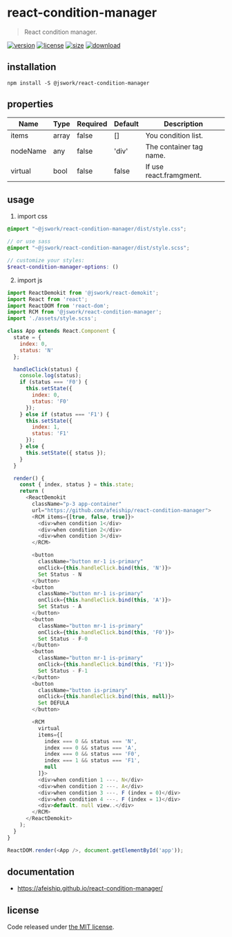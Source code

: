 # react-condition-manager
> React condition manager.

[![version][version-image]][version-url]
[![license][license-image]][license-url]
[![size][size-image]][size-url]
[![download][download-image]][download-url]

## installation
```shell
npm install -S @jswork/react-condition-manager
```

## properties
| Name     | Type  | Required | Default | Description             |
| -------- | ----- | -------- | ------- | ----------------------- |
| items    | array | false    | []      | You condition list.     |
| nodeName | any   | false    | 'div'   | The container tag name. |
| virtual  | bool  | false    | false   | If use react.framgment. |


## usage
1. import css
  ```scss
  @import "~@jswork/react-condition-manager/dist/style.css";

  // or use sass
  @import "~@jswork/react-condition-manager/dist/style.scss";

  // customize your styles:
  $react-condition-manager-options: ()
  ```
2. import js
  ```js
  import ReactDemokit from '@jswork/react-demokit';
  import React from 'react';
  import ReactDOM from 'react-dom';
  import RCM from '@jswork/react-condition-manager';
  import './assets/style.scss';

  class App extends React.Component {
    state = {
      index: 0,
      status: 'N'
    };

    handleClick(status) {
      console.log(status);
      if (status === 'F0') {
        this.setState({
          index: 0,
          status: 'F0'
        });
      } else if (status === 'F1') {
        this.setState({
          index: 1,
          status: 'F1'
        });
      } else {
        this.setState({ status });
      }
    }

    render() {
      const { index, status } = this.state;
      return (
        <ReactDemokit
          className="p-3 app-container"
          url="https://github.com/afeiship/react-condition-manager">
          <RCM items={[true, false, true]}>
            <div>when condition 1</div>
            <div>when condition 2</div>
            <div>when condition 3</div>
          </RCM>

          <button
            className="button mr-1 is-primary"
            onClick={this.handleClick.bind(this, 'N')}>
            Set Status - N
          </button>
          <button
            className="button mr-1 is-primary"
            onClick={this.handleClick.bind(this, 'A')}>
            Set Status - A
          </button>
          <button
            className="button mr-1 is-primary"
            onClick={this.handleClick.bind(this, 'F0')}>
            Set Status - F-0
          </button>
          <button
            className="button mr-1 is-primary"
            onClick={this.handleClick.bind(this, 'F1')}>
            Set Status - F-1
          </button>
          <button
            className="button is-primary"
            onClick={this.handleClick.bind(this, null)}>
            Set DEFULA
          </button>

          <RCM
            virtual
            items={[
              index === 0 && status === 'N',
              index === 0 && status === 'A',
              index === 0 && status === 'F0',
              index === 1 && status === 'F1',
              null
            ]}>
            <div>when condition 1 ---. N</div>
            <div>when condition 2 ---. A</div>
            <div>when condition 3 ---. F (index = 0)</div>
            <div>when condition 4 ---. F (index = 1)</div>
            <div>default. null view..</div>
          </RCM>
        </ReactDemokit>
      );
    }
  }

  ReactDOM.render(<App />, document.getElementById('app'));

  ```

## documentation
- https://afeiship.github.io/react-condition-manager/


## license
Code released under [the MIT license](https://github.com/afeiship/react-condition-manager/blob/master/LICENSE.txt).

[version-image]: https://img.shields.io/npm/v/@jswork/react-condition-manager
[version-url]: https://npmjs.org/package/@jswork/react-condition-manager

[license-image]: https://img.shields.io/npm/l/@jswork/react-condition-manager
[license-url]: https://github.com/afeiship/react-condition-manager/blob/master/LICENSE.txt

[size-image]: https://img.shields.io/bundlephobia/minzip/@jswork/react-condition-manager
[size-url]: https://github.com/afeiship/react-condition-manager/blob/master/dist/react-condition-manager.min.js

[download-image]: https://img.shields.io/npm/dm/@jswork/react-condition-manager
[download-url]: https://www.npmjs.com/package/@jswork/react-condition-manager
